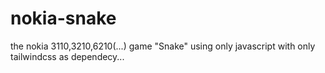 # nokia-snake
the nokia 3110,3210,6210(...) game "Snake" using only javascript with only tailwindcss as dependecy...
